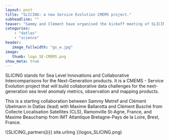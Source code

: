 ```yaml
---
layout: post
title: "SLICING: a new Service Evolution CMEMS project."
subheadline: ""
teaser: "Sammy and Clément have organised the kickoff meeting of SLICING (CMEMS Service Evolution) on Jul 7th, 2022.  "
categories:
    - "datlas"
    - "science"
header:
   image_fullwidth: "gs_w.jpg"
image:
   thumb: logo_SE-CMEMS.png
show_meta: true
---
```

SLICING  stands for Sea Level Innovations and Collaborative Intercomparisons for the Next-Generation products. It is a CMEMS - Service Evolution project that will  build collaborative data challenges for the next-generation sea level anomaly metrics, observation and mapping products.

This is a starting collaboration between Sammy Metref and Clément Ubelmann in Datlas (lead) with Maxime Ballarotta and Clément Busché from Collecte Localisation Satellites (CLS), Ramonville St-Agne, France, and  Maxime Beauchamp from IMT Atlantique Bretagne-Pays de la Loire, Brest, France.

![SLICING_partners]({{ site.urlimg }}logos_SLICING.png)
